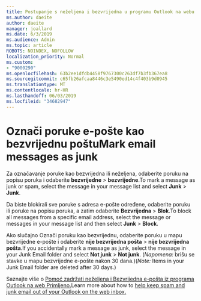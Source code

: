 ```yaml
---
title: Postupanje s neželjena i bezvrijedna u programu Outlook na webu
ms.author: daeite
author: daeite
manager: joallard
ms.date: 6/3/2019
ms.audience: Admin
ms.topic: article
ROBOTS: NOINDEX, NOFOLLOW
localization_priority: Normal
ms.custom:
- "9000290"
ms.openlocfilehash: 63b2ee1dfdb4458f9767300c263df7b3fb367ea8
ms.sourcegitcommit: c65fb26afcaa8446c3e5490ed14c4f403b9d0945
ms.translationtype: MT
ms.contentlocale: hr-HR
ms.lasthandoff: 06/03/2019
ms.locfileid: "34682947"
---
```

# <a name="mark-email-messages-as-junk"></a><span data-ttu-id="a4ea1-102">Označi poruke e-pošte kao bezvrijednu poštu</span><span class="sxs-lookup"><span data-stu-id="a4ea1-102">Mark email messages as junk</span></span>

<span data-ttu-id="a4ea1-103">Za označavanje poruke kao bezvrijedna ili neželjena, odaberite poruku na popisu poruka i odaberite **bezvrijedne** > **bezvrijedne**.</span><span class="sxs-lookup"><span data-stu-id="a4ea1-103">To mark a message as junk or spam, select the message in your message list and select **Junk** > **Junk**.</span></span>

<span data-ttu-id="a4ea1-104">Da biste blokirali sve poruke s adresa e-pošte određene, odaberite poruku ili poruke na popisu poruka, a zatim odaberite **Bezvrijedna** > **Blok**.</span><span class="sxs-lookup"><span data-stu-id="a4ea1-104">To block all messages from a specific email address, select the message or messages in your message list and then select **Junk** > **Block**.</span></span>

<span data-ttu-id="a4ea1-105">Ako slučajno Označi poruku kao bezvrijednu, odaberite poruku u mapu bezvrijedne e-pošte i odaberite **nije bezvrijedna pošta** > **nije bezvrijedna pošta**.</span><span class="sxs-lookup"><span data-stu-id="a4ea1-105">If you accidentally mark a message as junk, select the message in your Junk Email folder and select **Not junk** > **Not junk**.</span></span> <span data-ttu-id="a4ea1-106">(*Napomena:* brišu se stavke u mapu bezvrijedne e-pošte nakon 30 dana.)</span><span class="sxs-lookup"><span data-stu-id="a4ea1-106">(*Note:* Items in your Junk Email folder are deleted after 30 days.)</span></span>

<span data-ttu-id="a4ea1-107">Saznajte više o [Pomoć zadržati neželjena i Bezvrijedna e-pošta iz programa Outlook na web Primljeno.](https://support.office.com/article/db786e79-54e2-40cc-904f-d89d57b7f41d)</span><span class="sxs-lookup"><span data-stu-id="a4ea1-107">Learn more about how to [help keep spam and junk email out of your Outlook on the web inbox.](https://support.office.com/article/db786e79-54e2-40cc-904f-d89d57b7f41d)</span></span>